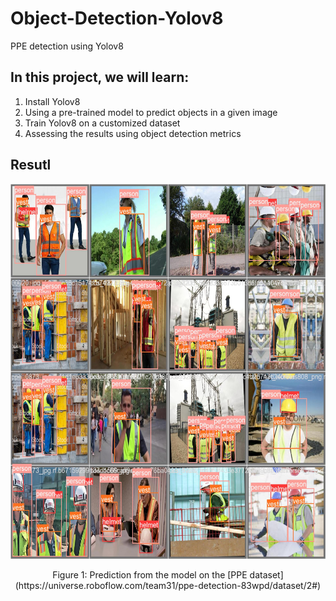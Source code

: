 # Object-Detection-Yolov8
PPE detection using Yolov8

## In this project, we will learn:
1. Install Yolov8
2. Using a pre-trained model to predict objects in a given image
3. Train Yolov8 on a customized dataset
4. Assessing the results using object detection metrics

## Resutl
<!-- ![image](images/val_batch0_labels.jpg) -->
<div align="center">
  <img src="./images/val_batch0_labels.jpg" height="600">
</div>
<p align="center">
  Figure 1: Prediction from the model on the [PPE dataset](https://universe.roboflow.com/team31/ppe-detection-83wpd/dataset/2#)
</p>
